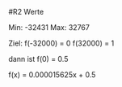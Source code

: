 #R2 Werte

Min: -32431
Max: 32767


Ziel:
f(-32000) = 0
f(32000) = 1

dann ist f(0) = 0.5

f(x) = 0.000015625x + 0.5
